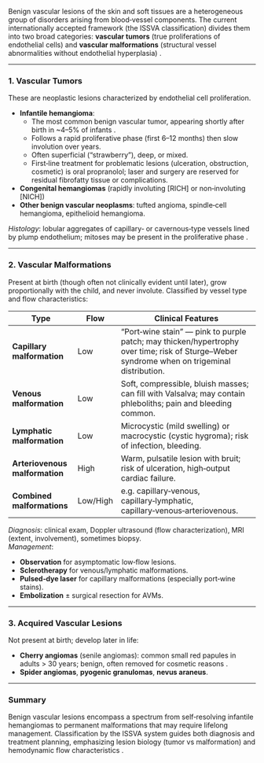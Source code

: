 Benign vascular lesions of the skin and soft tissues are a heterogeneous group of disorders arising from blood‐vessel components.  The current internationally accepted framework (the ISSVA classification) divides them into two broad categories: **vascular tumors** (true proliferations of endothelial cells) and **vascular malformations** (structural vessel abnormalities without endothelial hyperplasia) .

---

### 1. Vascular Tumors  
These are neoplastic lesions characterized by endothelial cell proliferation.  
- **Infantile hemangioma**:  
  - The most common benign vascular tumor, appearing shortly after birth in ~4–5% of infants .  
  - Follows a rapid proliferative phase (first 6–12 months) then slow involution over years.  
  - Often superficial (“strawberry”), deep, or mixed.  
  - First‐line treatment for problematic lesions (ulceration, obstruction, cosmetic) is oral propranolol; laser and surgery are reserved for residual fibrofatty tissue or complications.  
- **Congenital hemangiomas** (rapidly involuting [RICH] or non‑involuting [NICH])  
- **Other benign vascular neoplasms**: tufted angioma, spindle‑cell hemangioma, epithelioid hemangioma.

*Histology*: lobular aggregates of capillary‑ or cavernous‑type vessels lined by plump endothelium; mitoses may be present in the proliferative phase .

---

### 2. Vascular Malformations  
Present at birth (though often not clinically evident until later), grow proportionally with the child, and never involute.  Classified by vessel type and flow characteristics:

| Type                             | Flow    | Clinical Features                                                                                                                                       |
|----------------------------------|---------|---------------------------------------------------------------------------------------------------------------------------------------------------------|
| **Capillary malformation**       | Low     | “Port‑wine stain” — pink to purple patch; may thicken/hypertrophy over time; risk of Sturge–Weber syndrome when on trigeminal distribution.              |
| **Venous malformation**          | Low     | Soft, compressible, bluish masses; can fill with Valsalva; may contain phleboliths; pain and bleeding common.                                          |
| **Lymphatic malformation**       | Low     | Microcystic (mild swelling) or macrocystic (cystic hygroma); risk of infection, bleeding.                                                              |
| **Arteriovenous malformation**   | High    | Warm, pulsatile lesion with bruit; risk of ulceration, high‑output cardiac failure.                                                                     |
| **Combined malformations**       | Low/High| e.g. capillary‑venous, capillary‑lymphatic, capillary‑venous‑arteriovenous.                                                                            |

*Diagnosis*: clinical exam, Doppler ultrasound (flow characterization), MRI (extent, involvement), sometimes biopsy.  
*Management*:  
- **Observation** for asymptomatic low‑flow lesions.  
- **Sclerotherapy** for venous/lymphatic malformations.  
- **Pulsed‑dye laser** for capillary malformations (especially port‑wine stains).  
- **Embolization** ± surgical resection for AVMs.

---

### 3. Acquired Vascular Lesions  
Not present at birth; develop later in life:  
- **Cherry angiomas** (senile angiomas): common small red papules in adults > 30 years; benign, often removed for cosmetic reasons .  
- **Spider angiomas**, **pyogenic granulomas**, **nevus araneus**.

---

### Summary  
Benign vascular lesions encompass a spectrum from self‑resolving infantile hemangiomas to permanent malformations that may require lifelong management.  Classification by the ISSVA system guides both diagnosis and treatment planning, emphasizing lesion biology (tumor vs malformation) and hemodynamic flow characteristics .
